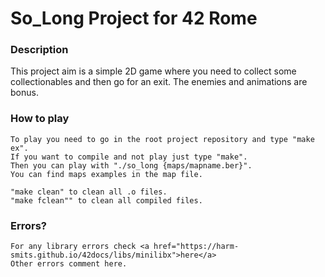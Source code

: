 <h1>So_Long Project for 42 Rome</h1>


<h3> Description </h3>
   
   This project aim is a simple 2D game where you need to collect some collectionables and then go for an exit.
   The enemies and animations are bonus.



<h3> How to play </h3>
    
    To play you need to go in the root project repository and type "make ex".
    If you want to compile and not play just type "make".
    Then you can play with "./so_long {maps/mapname.ber}".
    You can find maps examples in the map file.
    
    "make clean" to clean all .o files.
    "make fclean"" to clean all compiled files.
    

<h3> Errors? </h3>
    
    For any library errors check <a href="https://harm-smits.github.io/42docs/libs/minilibx">here</a>
    Other errors comment here.
 
